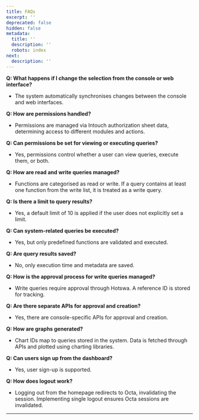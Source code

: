 ```yaml
---
title: FAQs
excerpt: ''
deprecated: false
hidden: false
metadata:
  title: ''
  description: ''
  robots: index
next:
  description: ''
---
```

**Q: What happens if I change the selection from the console or web interface?**

* The system automatically synchronises changes between the console and web interfaces.

**Q: How are permissions handled?**

* Permissions are managed via Intouch authorization sheet data, determining access to different modules and actions.

**Q: Can permissions be set for viewing or executing queries?**

* Yes, permissions control whether a user can view queries, execute them, or both.

**Q: How are read and write queries managed?**

* Functions are categorised as read or write. If a query contains at least one function from the write list, it is treated as a write query.

**Q: Is there a limit to query results?**

* Yes, a default limit of 10 is applied if the user does not explicitly set a limit.

**Q: Can system-related queries be executed?**

* Yes, but only predefined functions are validated and executed.

**Q: Are query results saved?**

* No, only execution time and metadata are saved.

**Q: How is the approval process for write queries managed?**

* Write queries require approval through Hotswa. A reference ID is stored for tracking.

**Q: Are there separate APIs for approval and creation?**

* Yes, there are console-specific APIs for approval and creation.

**Q: How are graphs generated?**

* Chart IDs map to queries stored in the system. Data is fetched through APIs and plotted using charting libraries.

**Q: Can users sign up from the dashboard?**

* Yes, user sign-up is supported.

**Q: How does logout work?**

* Logging out from the homepage redirects to Octa, invalidating the session. Implementing single logout ensures Octa sessions are invalidated.

***
